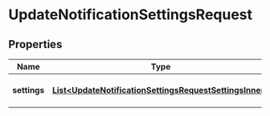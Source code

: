 

# UpdateNotificationSettingsRequest


## Properties

| Name | Type | Description | Notes |
|------------ | ------------- | ------------- | -------------|
|**settings** | [**List&lt;UpdateNotificationSettingsRequestSettingsInner&gt;**](UpdateNotificationSettingsRequestSettingsInner.md) | Настройки каналов уведомлений. |  [optional] |




